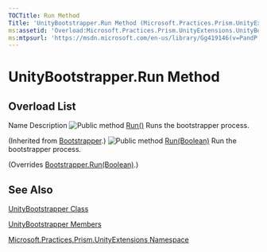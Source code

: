 ```yaml
---
TOCTitle: Run Method
Title: 'UnityBootstrapper.Run Method (Microsoft.Practices.Prism.UnityExtensions)'
ms:assetid: 'Overload:Microsoft.Practices.Prism.UnityExtensions.UnityBootstrapper.Run'
ms:mtpsurl: 'https://msdn.microsoft.com/en-us/library/Gg419146(v=PandP.50)'
---
```


# UnityBootstrapper.Run Method

## Overload List

Name
Description
![](https://msdn.microsoft.com/en-us/Gg419146.pubmethod(en-us,PandP.50).gif "Public method")
[Run()](https://msdn.microsoft.com/en-us/library/gg405739(v=pandp.50))
Runs the bootstrapper process.

(Inherited from [Bootstrapper](https://msdn.microsoft.com/en-us/library/microsoft.practices.prism.bootstrapper(v=pandp.50)).)
![](https://msdn.microsoft.com/en-us/Gg419146.pubmethod(en-us,PandP.50).gif "Public method")
[Run(Boolean)](https://msdn.microsoft.com/en-us/library/gg419011(v=pandp.50))
Run the bootstrapper process.

(Overrides [Bootstrapper.Run(Boolean)](https://msdn.microsoft.com/en-us/library/gg405740(v=pandp.50)).)

## See Also

[UnityBootstrapper Class](https://msdn.microsoft.com/en-us/library/microsoft.practices.prism.unityextensions.unitybootstrapper(v=pandp.50))

[UnityBootstrapper Members](https://msdn.microsoft.com/en-us/library/microsoft.practices.prism.unityextensions.unitybootstrapper_members(v=pandp.50))

[Microsoft.Practices.Prism.UnityExtensions Namespace](https://msdn.microsoft.com/en-us/library/microsoft.practices.prism.unityextensions(v=pandp.50))
